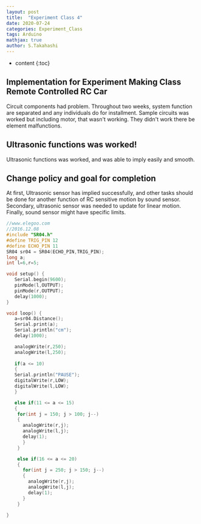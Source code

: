 ```yaml
---
layout: post
title:  "Experiment Class 4"
date: 2020-07-24
categories: Experiment_Class
tags: Arduino
mathjax: true
author: S.Takahashi
---
```


* content
{:toc}

## Implementation for Experiment Making Class Remote Controlled RC Car

Circuit components had problem. Throughout two weeks, system function are separated and any individuals do for installment. Sample circuits was worked but including motor, that wasn't working. They didn't work there be element malfunctions.

## Ultrasonic functions was worked!

Ultrasonic functions was worked, and was able to imply easily and smooth.


## Change policy and goal for completion

At first, Ultrasonic sensor has implied successfully, and other tasks should be done for another function of RC sensitive motion by sound sensor.
Secondary, ultrasonic sensor was needed to update for linear motion.
Finally, sound sensor might have specific limits.

```c
//www.elegoo.com
//2016.12.08
#include "SR04.h"
#define TRIG_PIN 12
#define ECHO_PIN 11
SR04 sr04 = SR04(ECHO_PIN,TRIG_PIN);
long a;
int l=6,r=5;

void setup() {
   Serial.begin(9600);
   pinMode(l,OUTPUT);
   pinMode(r,OUTPUT);
   delay(1000);
}

void loop() {
   a=sr04.Distance();
   Serial.print(a);
   Serial.println("cm");
   delay(1000);

   analogWrite(r,250);
   analogWrite(l,250);
   
   if(a <= 10)
   {
   Serial.println("PAUSE");
   digitalWrite(r,LOW);
   digitalWrite(l,LOW);
   }

   else if(11 <= a <= 15)
   {
    for(int j = 150; j > 100; j--)
    {
      analogWrite(r,j);
      analogWrite(l,j);
      delay(1);
      }
    }

    else if(16 <= a <= 20)
    {
      for(int j = 250; j > 150; j--)
      {
        analogWrite(r,j);
        analogWrite(l,j);
        delay(1);
      }
    }
   
}
```